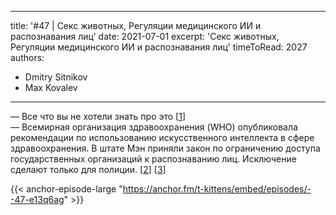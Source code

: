 
---
title: '#47 | Секс животных, Регуляции медицинского ИИ и распознавания лиц'
date: 2021-07-01
excerpt: 'Секс животных, Регуляции медицинского ИИ и распознавания лиц'
timeToRead: 2027
authors:
  - Dmitry Sitnikov
  - Max Kovalev
---

— Все что вы не хотели знать про это [[1](https://www.livescience.com/amp/27253-weird-strange-animal-penises.html)]<br/>
— Всемирная организация здравоохранения (WHO) опубликовала рекомендации по использованию искусcтвенного интеллекта в сфере здравоохранения. В штате Мэн приняли закон по ограничению доступа государственных организаций к распознаванию лиц. Исключение сделают только для полиции. [[2](https://www.theverge.com/2021/6/30/22557119/who-ethics-ai-healthcare)] [[3](https://www.theverge.com/2021/6/30/22557516/maine-facial-recognition-ban-state-law)]

{{< anchor-episode-large "https://anchor.fm/t-kittens/embed/episodes/--47-e13q6ag" >}}
